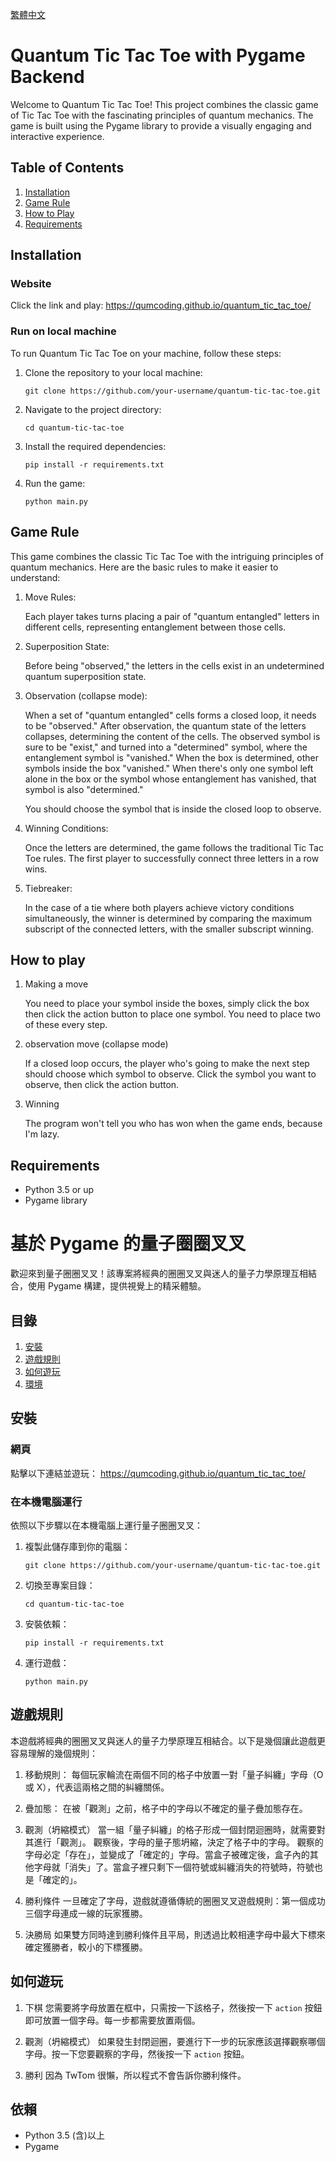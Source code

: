 [繁體中文](#基於-pygame-的量子圈圈叉叉)

# Quantum Tic Tac Toe with Pygame Backend

Welcome to Quantum Tic Tac Toe! This project combines the classic game of Tic Tac Toe with the fascinating principles of quantum mechanics. The game is built using the Pygame library to provide a visually engaging and interactive experience.

## Table of Contents

1. [Installation](#installation)
2. [Game Rule](#game-rule)
3. [How to Play](#how-to-play)
4. [Requirements](#requirements)

## Installation

### Website

Click the link and play:
https://qumcoding.github.io/quantum_tic_tac_toe/

### Run on local machine

To run Quantum Tic Tac Toe on your machine, follow these steps:

1. Clone the repository to your local machine:
   ```
   git clone https://github.com/your-username/quantum-tic-tac-toe.git
   ```

2. Navigate to the project directory:
   ```
   cd quantum-tic-tac-toe
   ```

3. Install the required dependencies:
   ```
   pip install -r requirements.txt
   ```

4. Run the game:
   ```
   python main.py
   ```

## Game Rule

This game combines the classic Tic Tac Toe with the intriguing principles of quantum mechanics. Here are the basic rules to make it easier to understand:

1. Move Rules:

    Each player takes turns placing a pair of "quantum entangled" letters in different cells, representing entanglement between those cells.
2. Superposition State:

    Before being "observed," the letters in the cells exist in an undetermined quantum superposition state.
3. Observation (collapse mode):

    When a set of "quantum entangled" cells forms a closed loop, it needs to be "observed."
    After observation, the quantum state of the letters collapses, determining the content of the cells.
    The observed symbol is sure to be "exist," and turned into a "determined" symbol, where the entanglement symbol is "vanished." When the box is determined, other symbols inside the box "vanished." When there's only one symbol left alone in the box or the symbol whose entanglement has vanished, that symbol is also "determined."

    You should choose the symbol that is inside the closed loop to observe.
4. Winning Conditions:

    Once the letters are determined, the game follows the traditional Tic Tac Toe rules.
    The first player to successfully connect three letters in a row wins.
5. Tiebreaker:

    In the case of a tie where both players achieve victory conditions simultaneously, the winner is determined by comparing the maximum subscript of the connected letters, with the smaller subscript winning.

## How to play

1. Making a move

    You need to place your symbol inside the boxes, simply click the box then click the action button to place one symbol. You need to place two of these every step.

2. observation move (collapse mode)

    If a closed loop occurs, the player who's going to make the next step should choose which symbol to observe. Click the symbol you want to observe, then click the action button.

3. Winning

    The program won't tell you who has won when the game ends, because I'm lazy.

## Requirements

- Python 3.5 or up
- Pygame library

# 基於 Pygame 的量子圈圈叉叉

歡迎來到量子圈圈叉叉！該專案將經典的圈圈叉叉與迷人的量子力學原理互相結合，使用 Pygame 構建，提供視覺上的精采體驗。

## 目錄

1. [安裝](#安裝)
2. [遊戲規則](#遊戲規則)
3. [如何遊玩](#如何遊玩)
4. [環境](#環境)

## 安裝

### 網頁

點擊以下連結並遊玩：
https://qumcoding.github.io/quantum_tic_tac_toe/

### 在本機電腦運行

依照以下步驟以在本機電腦上運行量子圈圈叉叉：

1. 複製此儲存庫到你的電腦：
    ```
    git clone https://github.com/your-username/quantum-tic-tac-toe.git
    ```

2. 切換至專案目錄：
    ```
    cd quantum-tic-tac-toe
    ```

3. 安裝依賴：
    ```
    pip install -r requirements.txt
    ```

4. 運行遊戲：
    ```
    python main.py
    ```

## 遊戲規則

本遊戲將經典的圈圈叉叉與迷人的量子力學原理互相結合。以下是幾個讓此遊戲更容易理解的幾個規則：

1. 移動規則：
    每個玩家輪流在兩個不同的格子中放置一對「量子糾纏」字母（O 或 X），代表這兩格之間的糾纏關係。

2. 疊加態：
    在被「觀測」之前，格子中的字母以不確定的量子疊加態存在。

3. 觀測（坍縮模式）
    當一組「量子糾纏」的格子形成一個封閉迴圈時，就需要對其進行「觀測」。
    觀察後，字母的量子態坍縮，決定了格子中的字母。
    觀察的字母必定「存在」，並變成了「確定的」字母。當盒子被確定後，盒子內的其他字母就「消失」了。當盒子裡只剩下一個符號或糾纏消失的符號時，符號也是「確定的」。

4. 勝利條件
    一旦確定了字母，遊戲就遵循傳統的圈圈叉叉遊戲規則：第一個成功三個字母連成一線的玩家獲勝。

5. 決勝局
    如果雙方同時達到勝利條件且平局，則透過比較相連字母中最大下標來確定獲勝者，較小的下標獲勝。

## 如何遊玩

1. 下棋
    您需要將字母放置在框中，只需按一下該格子，然後按一下 `action` 按鈕即可放置一個字母。每一步都需要放置兩個。

2. 觀測（坍縮模式）
    如果發生封閉迴圈，要進行下一步的玩家應該選擇觀察哪個字母。按一下您要觀察的字母，然後按一下 `action` 按鈕。

3. 勝利
    因為 TwTom 很懶，所以程式不會告訴你勝利條件。

## 依賴

* Python 3.5 (含)以上
* Pygame